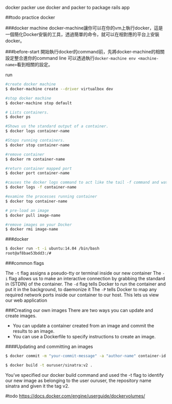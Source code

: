 docker 
packer
use docker and packer to package rails app


##todo 
practice docker


###docker machine
docker-machine讓你可以在你的vm上執行docker，這是一個簡化Docker安裝的工具，透過簡單的命令，就可以在相對應的平台上安裝docker。


###before-start
開始執行docker的command前，先將docker-machine的相關設定整合進你的command line
可以透過執行`docker-machine env <machine-name>`看到相關的設定。


run 


```bash
#create docker machine
$ docker-machine create --driver virtualbox dev

#stop docker machine
$ docker-machine stop default

# Lists containers.
$ docker ps

#Shows us the standard output of a container.
$ docker logs container-name

#Stops running containers.
$ docker stop container-name

#remove container
$ docker rm container-name

#return container mapped port
$ docker port container-name

#causes the docker logs command to act like the tail -f command and watch the container’s standard out. 
$ docker logs -f container-name

#examine the processes running container
$ docker top container-name

# pre-load an image
$ docker pull image-name

#remove images on your Docker
$ docker rmi image-name

```

###docker
```bash
$ docker run -t -i ubuntu:14.04 /bin/bash
root@af8bae53bdd3:/#
```

###common flags

The `-t` flag assigns a pseudo-tty or terminal inside our new container
The `-i` flag allows us to make an interactive connection by grabbing the standard in (STDIN) of the container.
The `-d` flag tells Docker to run the container and put it in the background, to daemonize it
The `-P` tells Docker to map any required network ports inside our container to our host. This lets us view our web application


###Creating our own images
There are two ways you can update and create images.

* You can update a container created from an image and commit the results to an image.
* You can use a Dockerfile to specify instructions to create an image.

####Updating and committing an images

```bash
$ docker commit -m "your-commit-message" -a "author-name" container-id ouruser/sinatra:v2
```


```bash
$ docker build -t ouruser/sinatra:v2 .
```
You’ve specified our docker build command and used the -t flag to identify our new image as belonging to the user ouruser, the repository name sinatra and given it the tag v2.


#todo
https://docs.docker.com/engine/userguide/dockervolumes/
